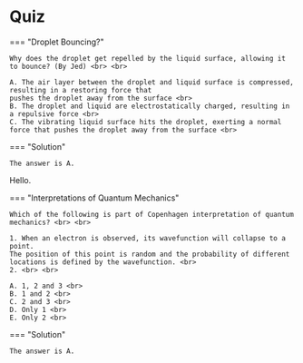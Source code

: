 # Quiz

=== "Droplet Bouncing?"

    Why does the droplet get repelled by the liquid surface, allowing it to bounce? (By Jed) <br> <br>

    A. The air layer between the droplet and liquid surface is compressed, resulting in a restoring force that 
    pushes the droplet away from the surface <br>
    B. The droplet and liquid are electrostatically charged, resulting in a repulsive force <br>
    C. The vibrating liquid surface hits the droplet, exerting a normal force that pushes the droplet away from the surface <br>

=== "Solution"

    The answer is A.

Hello.

=== "Interpretations of Quantum Mechanics"

    Which of the following is part of Copenhagen interpretation of quantum mechanics? <br> <br>

    1. When an electron is observed, its wavefunction will collapse to a point. 
    The position of this point is random and the probability of different locations is defined by the wavefunction. <br>
    2. <br> <br>

    A. 1, 2 and 3 <br>
    B. 1 and 2 <br>
    C. 2 and 3 <br>
    D. Only 1 <br>
    E. Only 2 <br>

=== "Solution"

    The answer is A.